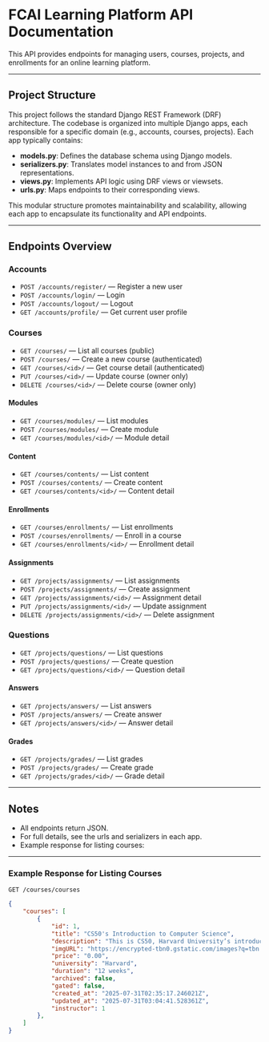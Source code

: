 # FCAI Learning Platform API Documentation

This API provides endpoints for managing users, courses, projects, and enrollments for an online learning platform.

---

## Project Structure

This project follows the standard Django REST Framework (DRF) architecture. The codebase is organized into multiple Django apps, each responsible for a specific domain (e.g., accounts, courses, projects). Each app typically contains:

- **models.py**: Defines the database schema using Django models.
- **serializers.py**: Translates model instances to and from JSON representations.
- **views.py**: Implements API logic using DRF views or viewsets.
- **urls.py**: Maps endpoints to their corresponding views.

This modular structure promotes maintainability and scalability, allowing each app to encapsulate its functionality and API endpoints.

---

## Endpoints Overview

### Accounts
- `POST /accounts/register/` — Register a new user
- `POST /accounts/login/` — Login
- `POST /accounts/logout/` — Logout
- `GET /accounts/profile/` — Get current user profile

### Courses
- `GET /courses/` — List all courses (public)
- `POST /courses/` — Create a new course (authenticated)
- `GET /courses/<id>/` — Get course detail (authenticated)
- `PUT /courses/<id>/` — Update course (owner only)
- `DELETE /courses/<id>/` — Delete course (owner only)

#### Modules
- `GET /courses/modules/` — List modules
- `POST /courses/modules/` — Create module
- `GET /courses/modules/<id>/` — Module detail

#### Content
- `GET /courses/contents/` — List content
- `POST /courses/contents/` — Create content
- `GET /courses/contents/<id>/` — Content detail

#### Enrollments
- `GET /courses/enrollments/` — List enrollments
- `POST /courses/enrollments/` — Enroll in a course
- `GET /courses/enrollments/<id>/` — Enrollment detail

#### Assignments
- `GET /projects/assignments/` — List assignments
- `POST /projects/assignments/` — Create assignment
- `GET /projects/assignments/<id>/` — Assignment detail
- `PUT /projects/assignments/<id>/` — Update assignment
- `DELETE /projects/assignments/<id>/` — Delete assignment

### Questions
- `GET /projects/questions/` — List questions
- `POST /projects/questions/` — Create question
- `GET /projects/questions/<id>/` — Question detail

#### Answers
- `GET /projects/answers/` — List answers
- `POST /projects/answers/` — Create answer
- `GET /projects/answers/<id>/` — Answer detail

#### Grades
- `GET /projects/grades/` — List grades
- `POST /projects/grades/` — Create grade
- `GET /projects/grades/<id>/` — Grade detail

---

## Notes
- All endpoints return JSON.
- For full details, see the urls and serializers in each app.
- Example response for listing courses:

---
### Example Response for Listing Courses
`GET /courses/courses`

```json
{
    "courses": [
        {
            "id": 1,
            "title": "CS50's Introduction to Computer Science",
            "description": "This is CS50, Harvard University’s introduction to the intellectual enterprises of computer science and the art of programming, for concentrators and non-concentrators alike, with or without prior programming experience. (Two thirds of CS50 students have never taken CS before.) This course teaches you how to solve problems, both with and without code, with an emphasis on correctness, design, and style. Topics include computational thinking, abstraction, algorithms, data structures, and computer science more generally. Problem sets inspired by the arts, humanities, social sciences, and sciences. More than teach you how to program in one language, this course teaches you how to program fundamentally and how to teach yourself new languages ultimately. The course starts with a traditional but omnipresent language called C that underlies today’s newer languages, via which you’ll learn not only about functions, variables, conditionals, loops, and more, but also about how computers themselves work underneath the hood, memory and all. The course then transitions to Python, a higher-level language that you’ll understand all the more because of C. Toward term’s end, the course introduces SQL, via which you can store data in databases, along with HTML, CSS, and JavaScript, via which you can create web and mobile apps alike. Course culminates in a final project.",
            "imgURL": "https://encrypted-tbn0.gstatic.com/images?q=tbn:ANd9GcRg72cAl3BNikUaU3UB8XhRa-f3sLyqzZLdMHfu4DY2epS5RnjhSCqiXPWavlYzgnj0ou0&usqp=CAU",
            "price": "0.00",
            "university": "Harvard",
            "duration": "12 weeks",
            "archived": false,
            "gated": false,
            "created_at": "2025-07-31T02:35:17.246021Z",
            "updated_at": "2025-07-31T03:04:41.528361Z",
            "instructor": 1
        },
    ]
}
```